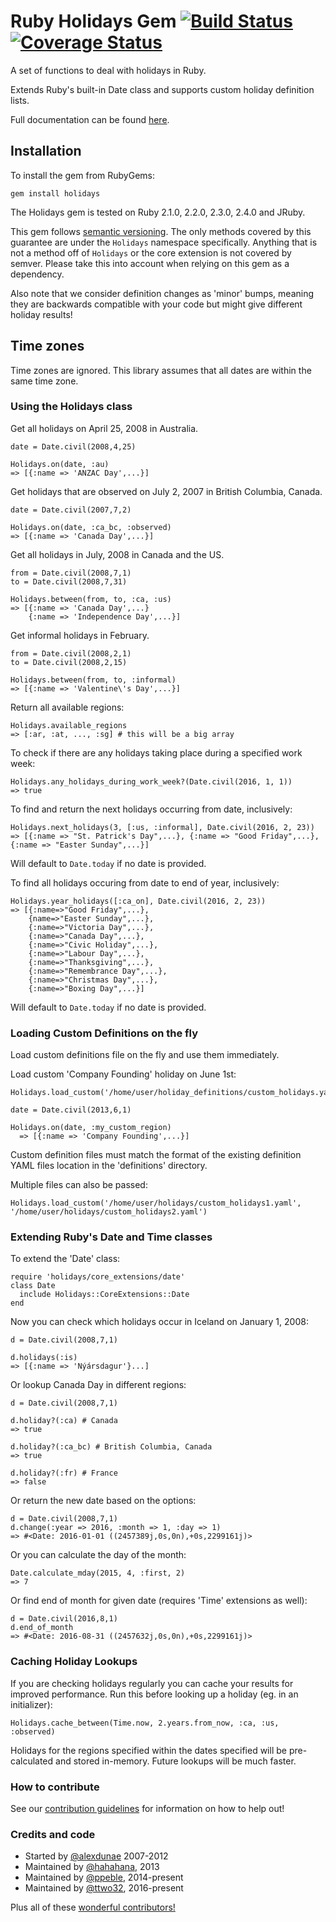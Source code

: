 # Ruby Holidays Gem [![Build Status](https://travis-ci.org/holidays/holidays.svg?branch=master)](https://travis-ci.org/holidays/holidays) [![Coverage Status](https://coveralls.io/repos/github/holidays/holidays/badge.svg?branch=master)](https://coveralls.io/github/holidays/holidays?branch=master)

A set of functions to deal with holidays in Ruby.

Extends Ruby's built-in Date class and supports custom holiday definition lists.

Full documentation can be found [here](http://www.rubydoc.info/github/alexdunae/holidays/master/frames).

## Installation

To install the gem from RubyGems:

    gem install holidays

The Holidays gem is tested on Ruby 2.1.0, 2.2.0, 2.3.0, 2.4.0 and JRuby.

This gem follows [semantic versioning](http://semver.org/). The only methods covered by this guarantee are under the
`Holidays` namespace specifically. Anything that is not a method off of `Holidays` or the core extension is not covered by
semver. Please take this into account when relying on this gem as a dependency.

Also note that we consider definition changes as 'minor' bumps, meaning they are backwards compatible with your code
but might give different holiday results!

## Time zones

Time zones are ignored.  This library assumes that all dates are within the same time zone.

### Using the Holidays class

Get all holidays on April 25, 2008 in Australia.

    date = Date.civil(2008,4,25)

    Holidays.on(date, :au)
    => [{:name => 'ANZAC Day',...}]

Get holidays that are observed on July 2, 2007 in British Columbia, Canada.

    date = Date.civil(2007,7,2)

    Holidays.on(date, :ca_bc, :observed)
    => [{:name => 'Canada Day',...}]

Get all holidays in July, 2008 in Canada and the US.

    from = Date.civil(2008,7,1)
    to = Date.civil(2008,7,31)

    Holidays.between(from, to, :ca, :us)
    => [{:name => 'Canada Day',...}
        {:name => 'Independence Day',...}]

Get informal holidays in February.

    from = Date.civil(2008,2,1)
    to = Date.civil(2008,2,15)

    Holidays.between(from, to, :informal)
    => [{:name => 'Valentine\'s Day',...}]

Return all available regions:

    Holidays.available_regions
    => [:ar, :at, ..., :sg] # this will be a big array

To check if there are any holidays taking place during a specified work week:

    Holidays.any_holidays_during_work_week?(Date.civil(2016, 1, 1))
    => true

To find and return the next holidays occurring from date, inclusively:

    Holidays.next_holidays(3, [:us, :informal], Date.civil(2016, 2, 23))
    => [{:name => "St. Patrick's Day",...}, {:name => "Good Friday",...}, {:name => "Easter Sunday",...}]

Will default to `Date.today` if no date is provided.

To find all holidays occuring from date to end of year, inclusively:

    Holidays.year_holidays([:ca_on], Date.civil(2016, 2, 23))
    => [{:name=>"Good Friday",...},
        {name=>"Easter Sunday",...},
        {:name=>"Victoria Day",...},
        {:name=>"Canada Day",...},
        {:name=>"Civic Holiday",...},
        {:name=>"Labour Day",...},
        {:name=>"Thanksgiving",...},
        {:name=>"Remembrance Day",...},
        {:name=>"Christmas Day",...},
        {:name=>"Boxing Day",...}]

Will default to `Date.today` if no date is provided.

### Loading Custom Definitions on the fly

Load custom definitions file on the fly and use them immediately.

Load custom 'Company Founding' holiday on June 1st:

    Holidays.load_custom('/home/user/holiday_definitions/custom_holidays.yaml')

    date = Date.civil(2013,6,1)

    Holidays.on(date, :my_custom_region)
      => [{:name => 'Company Founding',...}]

Custom definition files must match the format of the existing definition YAML files location in the 'definitions' directory.

Multiple files can also be passed:

    Holidays.load_custom('/home/user/holidays/custom_holidays1.yaml', '/home/user/holidays/custom_holidays2.yaml')

### Extending Ruby's Date and Time classes

To extend the 'Date' class:

    require 'holidays/core_extensions/date'
    class Date
      include Holidays::CoreExtensions::Date
    end

Now you can check which holidays occur in Iceland on January 1, 2008:

    d = Date.civil(2008,7,1)

    d.holidays(:is)
    => [{:name => 'Nýársdagur'}...]

Or lookup Canada Day in different regions:

    d = Date.civil(2008,7,1)

    d.holiday?(:ca) # Canada
    => true

    d.holiday?(:ca_bc) # British Columbia, Canada
    => true

    d.holiday?(:fr) # France
    => false

Or return the new date based on the options:

    d = Date.civil(2008,7,1)
    d.change(:year => 2016, :month => 1, :day => 1)
    => #<Date: 2016-01-01 ((2457389j,0s,0n),+0s,2299161j)>

Or you can calculate the day of the month:

    Date.calculate_mday(2015, 4, :first, 2)
    => 7

Or find end of month for given date (requires 'Time' extensions as well):

    d = Date.civil(2016,8,1)
    d.end_of_month
    => #<Date: 2016-08-31 ((2457632j,0s,0n),+0s,2299161j)>

### Caching Holiday Lookups

If you are checking holidays regularly you can cache your results for improved performance. Run this before looking up a holiday (eg. in an initializer):

    Holidays.cache_between(Time.now, 2.years.from_now, :ca, :us, :observed)

Holidays for the regions specified within the dates specified will be pre-calculated and stored in-memory. Future lookups will be much faster.

### How to contribute

See our [contribution guidelines](CONTRIBUTING.md) for information on how to help out!

### Credits and code

* Started by [@alexdunae](http://github.com/alexdunae) 2007-2012
* Maintained by [@hahahana](https://github.com/hahahana), 2013
* Maintained by [@ppeble](https://github.com/ppeble), 2014-present
* Maintained by [@ttwo32](https://github.com/ttwo32), 2016-present

Plus all of these [wonderful contributors!](https://github.com/holidays/holidays/contributors)
